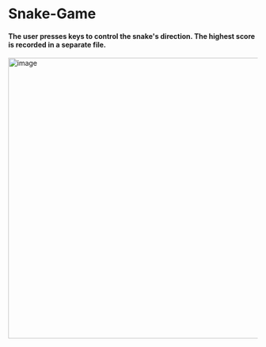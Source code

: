# Snake-Game
#### The user presses keys to control the snake's direction. The highest score is recorded in a separate file. ####
<img width="567" alt="image" src="https://github.com/user-attachments/assets/b9b7dfe2-6e2b-4fe6-9c06-c7eef7c0919a">
